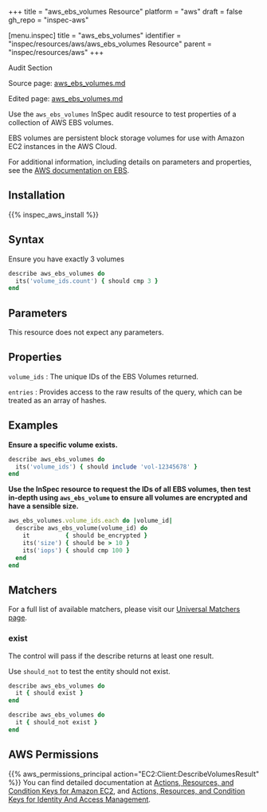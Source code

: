 +++
title = "aws_ebs_volumes Resource"
platform = "aws"
draft = false
gh_repo = "inspec-aws"

[menu.inspec]
title = "aws_ebs_volumes"
identifier = "inspec/resources/aws/aws_ebs_volumes Resource"
parent = "inspec/resources/aws"
+++

<div class="admonition-note">
<p class="admonition-note-title">Audit Section</p>
<div class="admonition-note-text">
<p>Source page: <a href="https://github.com/inspec/inspec-aws/blob/main/docs/resources/aws_ebs_volumes.md">aws_ebs_volumes.md</a></p>
<p>Edited page: <a href="https://github.com/ianmadd/inspec-aws/blob/im/hugo/docs-chef-io/content/inspec/resources/aws_ebs_volumes.md">aws_ebs_volumes.md</a></p>
</div>
</div>



Use the `aws_ebs_volumes` InSpec audit resource to test properties of a collection of AWS EBS volumes.

EBS volumes are persistent block storage volumes for use with Amazon EC2 instances in the AWS Cloud.

For additional information, including details on parameters and properties, see the [AWS documentation on EBS](https://docs.aws.amazon.com/AWSEC2/latest/UserGuide/AmazonEBS.html).

## Installation

{{% inspec_aws_install %}}

## Syntax

 Ensure you have exactly 3 volumes

```ruby
describe aws_ebs_volumes do
  its('volume_ids.count') { should cmp 3 }
end
```

## Parameters

This resource does not expect any parameters.

## Properties

`volume_ids`
: The unique IDs of the EBS Volumes returned.

`entries`
: Provides access to the raw results of the query, which can be treated as an array of hashes.

## Examples

**Ensure a specific volume exists.**

```ruby
describe aws_ebs_volumes do
  its('volume_ids') { should include 'vol-12345678' }
end
```

**Use the InSpec resource to request the IDs of all EBS volumes, then test in-depth using `aws_ebs_volume` to ensure all volumes are encrypted and have a sensible size.**

```ruby
aws_ebs_volumes.volume_ids.each do |volume_id|
  describe aws_ebs_volume(volume_id) do
    it          { should be_encrypted }
    its('size') { should be > 10 }
    its('iops') { should cmp 100 }
  end
end
```


## Matchers

For a full list of available matchers, please visit our [Universal Matchers page](https://www.inspec.io/docs/reference/matchers/).

### exist

The control will pass if the describe returns at least one result.

Use `should_not` to test the entity should not exist.

```ruby
describe aws_ebs_volumes do
  it { should exist }
end
```

```ruby
describe aws_ebs_volumes do
  it { should_not exist }
end
```

## AWS Permissions

{{% aws_permissions_principal action="EC2:Client:DescribeVolumesResult" %}}
You can find detailed documentation at [Actions, Resources, and Condition Keys for Amazon EC2](https://docs.aws.amazon.com/IAM/latest/UserGuide/list_amazonec2.html), and [Actions, Resources, and Condition Keys for Identity And Access Management](https://docs.aws.amazon.com/IAM/latest/UserGuide/list_identityandaccessmanagement.html).
